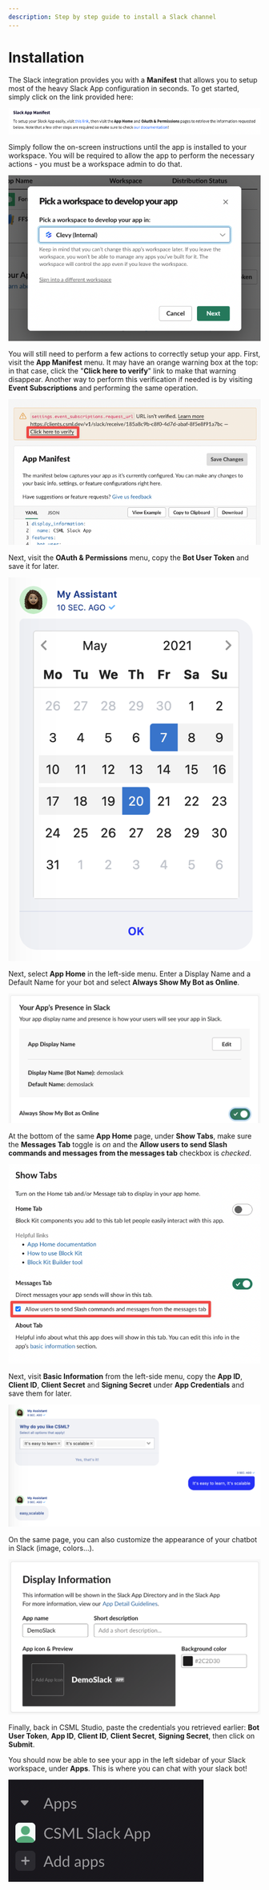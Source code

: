 ```yaml
---
description: Step by step guide to install a Slack channel
---
```


# Installation

The Slack integration provides you with a **Manifest** that allows you to setup most of the heavy Slack App configuration in seconds. To get started, simply click on the link provided here:

![](<../../.gitbook/assets/image (127) (1).png>)

Simply follow the on-screen instructions until the app is installed to your workspace. You will be required to allow the app to perform the necessary actions - you must be a workspace admin to do that.

![](<../../.gitbook/assets/image (125) (1).png>)

You will still need to perform a few actions to correctly setup your app. First, visit the **App Manifest** menu. It may have an orange warning box at the top: in that case, click the "**Click here to verify**" link to make that warning disappear. Another way to perform this verification if needed is by visiting **Event Subscriptions** and performing the same operation.

![](<../../.gitbook/assets/image (128).png>)

Next, visit the **OAuth & Permissions** menu, copy the **Bot User Token** and save it for later.

![](<../../.gitbook/assets/image (3).png>)

Next, select **App Home** in the left-side menu. Enter a Display Name and a Default Name for your bot and select **Always Show My Bot as Online**.

![](<../../.gitbook/assets/image (2) (1).png>)

At the bottom of the same **App Home** page, under **Show Tabs**, make sure the **Messages Tab** toggle is _on_ and the **Allow users to send Slash commands and messages from the messages tab** checkbox is _checked_.

![](<../../.gitbook/assets/image (129) (1).png>)

Next, visit **Basic Information** from the left-side menu, copy the **App ID**, **Client ID**, **Client Secret** and **Signing Secret** under **App Credentials** and save them for later.

![](<../../.gitbook/assets/image (7).png>)

On the same page, you can also customize the appearance of your chatbot in Slack (image, colors...).

![](<../../.gitbook/assets/image (1) (1).png>)

Finally, back in CSML Studio, paste the credentials you retrieved earlier: **Bot User Token**, **App ID**, **Client ID**, **Client Secret**, **Signing Secret**, then click on **Submit**.

You should now be able to see your app in the left sidebar of your Slack workspace, under **Apps**. This is where you can chat with your slack bot!

![](<../../.gitbook/assets/image (126) (1).png>)
